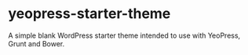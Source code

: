 # yeopress-starter-theme
A simple blank WordPress starter theme intended to use with YeoPress, Grunt and Bower.
